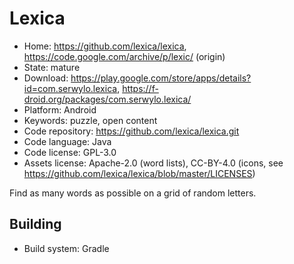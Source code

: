# Lexica

- Home: https://github.com/lexica/lexica, https://code.google.com/archive/p/lexic/ (origin)
- State: mature
- Download: https://play.google.com/store/apps/details?id=com.serwylo.lexica, https://f-droid.org/packages/com.serwylo.lexica/
- Platform: Android
- Keywords: puzzle, open content
- Code repository: https://github.com/lexica/lexica.git
- Code language: Java
- Code license: GPL-3.0
- Assets license: Apache-2.0 (word lists), CC-BY-4.0 (icons, see https://github.com/lexica/lexica/blob/master/LICENSES)

Find as many words as possible on a grid of random letters.

## Building

- Build system: Gradle
